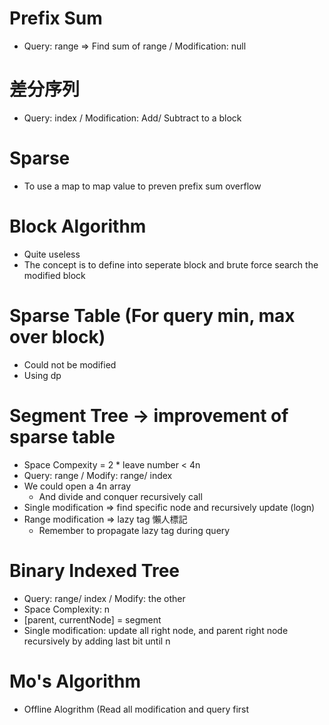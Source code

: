 # Prefix Sum
- Query: range => Find sum of range / Modification: null
# 差分序列
- Query: index / Modification: Add/ Subtract to a block
# Sparse 
- To use a map to map value to preven prefix sum overflow
# Block Algorithm
- Quite useless
- The concept is to define into seperate block and brute force search the modified block
# Sparse Table (For query min, max over block)
- Could not be modified
- Using dp
# Segment Tree -> improvement of sparse table
- Space Compexity = 2 * leave number < 4n
- Query: range / Modify: range/ index 
- We could open a 4n array
  - And divide and conquer recursively call
- Single modification => find specific node and recursively update (logn)
- Range modification => lazy tag 懶人標記
  - Remember to propagate lazy tag during query
# Binary Indexed Tree
- Query: range/ index / Modify: the other
- Space Complexity: n
- [parent, currentNode] = segment
- Single modification: update all right node, and parent right node recursively by adding last bit until n
# Mo's Algorithm
- Offline Alogrithm (Read all modification and query first
